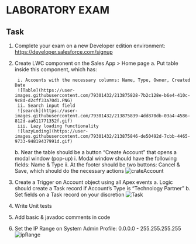 # LABORATORY EXAM

## Task
1. Complete your exam on a new Developer edition environment: https://developer.salesforce.com/signup
2. Create LWC component on the Sales App > Home page
    a. Put table inside this component, which has:
    
        i. Accounts with the necessary columns: Name, Type, Owner, Created Date
        ![Table](https://user-images.githubusercontent.com/79301432/213875828-7b2c128e-b6e4-410c-9c8d-d2cff33a70d1.PNG)
        ii. Search input field
        ![search](https://user-images.githubusercontent.com/79301432/213875839-4dd870db-03a4-4586-812d-aa611771352f.gif)
        iii. Lazy loading functionality
        ![lazyLoding](https://user-images.githubusercontent.com/79301432/213875846-de50492d-7cbb-4465-9733-94819437991d.gif)

    b. Near the table should be a button “Create Account” that opens a modal window (pop-up)
        i. Modal window should have the following fields: Name & Type
        ii. At the footer should be two buttons: Cancel & Save, which should do the necessary actions
        ![crateAccount](https://user-images.githubusercontent.com/79301432/213875868-9c85d1a3-00ae-4fca-866e-51ee64f2f321.gif)

3. Create a Trigger on Account object using all Apex events
    a. Logic should create a Task record if Account’s Type is “Technology Partner”
    b. Set fields on a Task record on your discretion
    ![Task](https://user-images.githubusercontent.com/79301432/213875885-4c531248-0c7d-41f0-ac89-4a15eee6404a.png)

4. Write Unit tests
5. Add basic & javadoc comments in code
6. Set the IP Range on System Admin Profile: 0.0.0.0 - 255.255.255.255
![ipRange](https://user-images.githubusercontent.com/79301432/213875947-ae9b7bba-e01f-4936-a98a-70cae67c277e.PNG)
